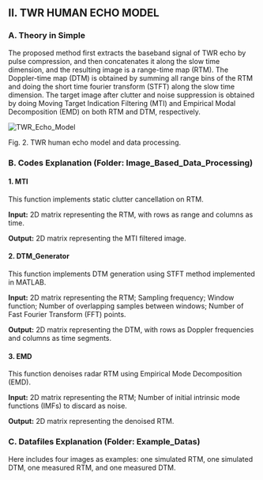 ## II. TWR HUMAN ECHO MODEL ##

### A. Theory in Simple ###

The proposed method first extracts the baseband signal of TWR echo by pulse compression, and then concatenates it along the slow time dimension, and the resulting image is a range-time map (RTM). The Doppler-time map (DTM) is obtained by summing all range bins of the RTM and doing the short time fourier transform (STFT) along the slow time dimension. The target image after clutter and noise suppression is obtained by doing Moving Target Indication Filtering (MTI) and Empirical Modal Decomposition (EMD) on both RTM and DTM, respectively.

![TWR_Echo_Model](https://github.com/user-attachments/assets/b2033710-afad-4ded-a4c6-5d4502d2a875)

Fig. 2. TWR human echo model and data processing.

### B. Codes Explanation (Folder: Image_Based_Data_Processing) ###

#### 1. MTI  ####

This function implements static clutter cancellation on RTM.

**Input:** 2D matrix representing the RTM, with rows as range and columns as time.

**Output:** 2D matrix representing the MTI filtered image.

#### 2. DTM_Generator  ####

This function implements DTM generation using STFT method implemented in MATLAB.

**Input:** 2D matrix representing the RTM; Sampling frequency; Window function; Number of overlapping samples between windows; Number of Fast Fourier Transform (FFT) points.

**Output:** 2D matrix representing the DTM, with rows as Doppler frequencies and columns as time segments.

#### 3. EMD ####

This function denoises radar RTM using Empirical Mode Decomposition (EMD). 

**Input:** 2D matrix representing the RTM; Number of initial intrinsic mode functions (IMFs) to discard as noise.

**Output:** 2D matrix representing the denoised RTM.

### C. Datafiles Explanation (Folder: Example_Datas) ###

Here includes four images as examples: one simulated RTM, one simulated DTM, one measured RTM, and one measured DTM.
